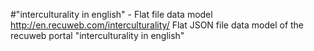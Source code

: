 #"interculturality in english" - Flat file data model
http://en.recuweb.com/interculturality/
Flat JSON file data model of the recuweb portal "interculturality in english"
